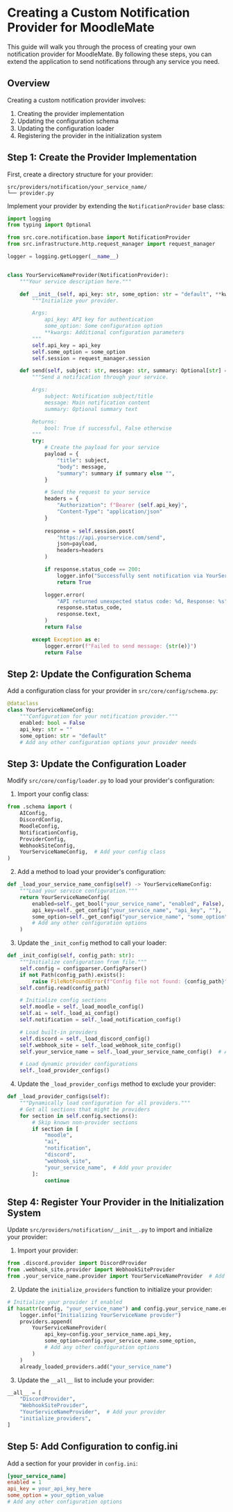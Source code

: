 # Creating a Custom Notification Provider for MoodleMate

This guide will walk you through the process of creating your own notification provider for MoodleMate. By following these steps, you can extend the application to send notifications through any service you need.

## Overview

Creating a custom notification provider involves:

1. Creating the provider implementation
2. Updating the configuration schema
3. Updating the configuration loader
4. Registering the provider in the initialization system

## Step 1: Create the Provider Implementation

First, create a directory structure for your provider:

```
src/providers/notification/your_service_name/
└── provider.py
```

Implement your provider by extending the `NotificationProvider` base class:

```python:src/providers/notification/your_service_name/provider.py
import logging
from typing import Optional

from src.core.notification.base import NotificationProvider
from src.infrastructure.http.request_manager import request_manager

logger = logging.getLogger(__name__)


class YourServiceNameProvider(NotificationProvider):
    """Your service description here."""

    def __init__(self, api_key: str, some_option: str = "default", **kwargs) -> None:
        """Initialize your provider.

        Args:
            api_key: API key for authentication
            some_option: Some configuration option
            **kwargs: Additional configuration parameters
        """
        self.api_key = api_key
        self.some_option = some_option
        self.session = request_manager.session

    def send(self, subject: str, message: str, summary: Optional[str] = None) -> bool:
        """Send a notification through your service.

        Args:
            subject: Notification subject/title
            message: Main notification content
            summary: Optional summary text

        Returns:
            bool: True if successful, False otherwise
        """
        try:
            # Create the payload for your service
            payload = {
                "title": subject,
                "body": message,
                "summary": summary if summary else "",
            }

            # Send the request to your service
            headers = {
                "Authorization": f"Bearer {self.api_key}",
                "Content-Type": "application/json"
            }
            
            response = self.session.post(
                "https://api.yourservice.com/send",
                json=payload,
                headers=headers
            )

            if response.status_code == 200:
                logger.info("Successfully sent notification via YourServiceName")
                return True

            logger.error(
                "API returned unexpected status code: %d, Response: %s",
                response.status_code,
                response.text,
            )
            return False

        except Exception as e:
            logger.error(f"Failed to send message: {str(e)}")
            return False
```

## Step 2: Update the Configuration Schema

Add a configuration class for your provider in `src/core/config/schema.py`:

```python:src/core/config/schema.py
@dataclass
class YourServiceNameConfig:
    """Configuration for your notification provider."""
    enabled: bool = False
    api_key: str = ""
    some_option: str = "default"
    # Add any other configuration options your provider needs
```

## Step 3: Update the Configuration Loader

Modify `src/core/config/loader.py` to load your provider's configuration:

1. Import your config class:

```python
from .schema import (
    AIConfig,
    DiscordConfig,
    MoodleConfig,
    NotificationConfig,
    ProviderConfig,
    WebhookSiteConfig,
    YourServiceNameConfig,  # Add your config class
)
```

2. Add a method to load your provider's configuration:

```python
def _load_your_service_name_config(self) -> YourServiceNameConfig:
    """Load your service configuration."""
    return YourServiceNameConfig(
        enabled=self._get_bool("your_service_name", "enabled", False),
        api_key=self._get_config("your_service_name", "api_key", ""),
        some_option=self._get_config("your_service_name", "some_option", "default"),
        # Add any other configuration options
    )
```

3. Update the `_init_config` method to call your loader:

```python
def _init_config(self, config_path: str):
    """Initialize configuration from file."""
    self.config = configparser.ConfigParser()
    if not Path(config_path).exists():
        raise FileNotFoundError(f"Config file not found: {config_path}")
    self.config.read(config_path)

    # Initialize config sections
    self.moodle = self._load_moodle_config()
    self.ai = self._load_ai_config()
    self.notification = self._load_notification_config()

    # Load built-in providers
    self.discord = self._load_discord_config()
    self.webhook_site = self._load_webhook_site_config()
    self.your_service_name = self._load_your_service_name_config()  # Add your provider

    # Load dynamic provider configurations
    self._load_provider_configs()
```

4. Update the `_load_provider_configs` method to exclude your provider:

```python
def _load_provider_configs(self):
    """Dynamically load configuration for all providers."""
    # Get all sections that might be providers
    for section in self.config.sections():
        # Skip known non-provider sections
        if section in [
            "moodle",
            "ai",
            "notification",
            "discord",
            "webhook_site",
            "your_service_name",  # Add your provider
        ]:
            continue
```

## Step 4: Register Your Provider in the Initialization System

Update `src/providers/notification/__init__.py` to import and initialize your provider:

1. Import your provider:

```python
from .discord.provider import DiscordProvider
from .webhook_site.provider import WebhookSiteProvider
from .your_service_name.provider import YourServiceNameProvider  # Add your provider
```

2. Update the `initialize_providers` function to initialize your provider:

```python
# Initialize your provider if enabled
if hasattr(config, "your_service_name") and config.your_service_name.enabled:
    logger.info("Initializing YourServiceName provider")
    providers.append(
        YourServiceNameProvider(
            api_key=config.your_service_name.api_key,
            some_option=config.your_service_name.some_option,
            # Add any other configuration options
        )
    )
    already_loaded_providers.add("your_service_name")
```

3. Update the `__all__` list to include your provider:

```python
__all__ = [
    "DiscordProvider",
    "WebhookSiteProvider",
    "YourServiceNameProvider",  # Add your provider
    "initialize_providers",
]
```

## Step 5: Add Configuration to config.ini

Add a section for your provider in `config.ini`:

```ini
[your_service_name]
enabled = 1
api_key = your_api_key_here
some_option = your_option_value
# Add any other configuration options
```
